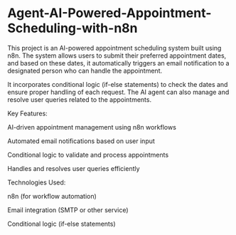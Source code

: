 # Agent-AI-Powered-Appointment-Scheduling-with-n8n
This project is an AI-powered appointment scheduling system built using n8n. The system allows users to submit their preferred appointment dates, and based on these dates, it automatically triggers an email notification to a designated person who can handle the appointment.

It incorporates conditional logic (if-else statements) to check the dates and ensure proper handling of each request. The AI agent can also manage and resolve user queries related to the appointments.

Key Features:

AI-driven appointment management using n8n workflows

Automated email notifications based on user input

Conditional logic to validate and process appointments

Handles and resolves user queries efficiently

Technologies Used:

n8n (for workflow automation)

Email integration (SMTP or other service)

Conditional logic (if-else statements)

